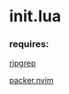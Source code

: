 # init.lua

### requires:
[ripgrep](https://github.com/BurntSushi/ripgrep)

[packer.nvim](https://github.com/wbthomason/packer.nvim)

